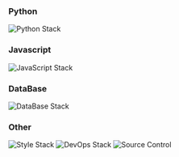 <div>
  <h3>Python</h3>
  <img src="https://skillicons.dev/icons?i=py,django,fastapi,flask" alt="Python Stack">
</div>

<div>
  <h3>Javascript</h3>
  <img src="https://skillicons.dev/icons?i=js,ts,react,next,express,elysia,prisma,nodejs,bun,deno,vite,webpack" alt="JavaScript Stack">
</div>

<div>
  <h3>DataBase</h3>
  <img src="https://skillicons.dev/icons?i=postgres,mysql,elasticsearch,redis,rabbitmq,mongo" alt="DataBase Stack">
</div>

<div>
  <h3>Other</h3>
  <img src="https://skillicons.dev/icons?i=sass,tailwindcss,bootstrap,materialui" alt="Style Stack">
  <img src="https://skillicons.dev/icons?perline=12&i=linux,docker,kubernetes,nginx" alt="DevOps Stack">
  <img src="https://skillicons.dev/icons?i=git,github,gitlab" alt="Source Control">
</div>
